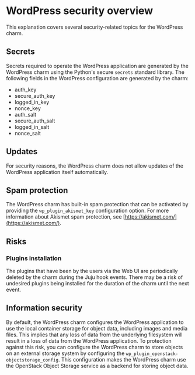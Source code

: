 # WordPress security overview

This explanation covers several security-related topics for the WordPress charm.

## Secrets

Secrets required to operate the WordPress application are generated by the WordPress
charm using the Python's secure `secrets` standard library. The following fields in the WordPress configuration are generated by the charm:
- auth_key
- secure_auth_key
- logged_in_key
- nonce_key
- auth_salt
- secure_auth_salt
- logged_in_salt
- nonce_salt

## Updates

For security reasons, the WordPress charm does not allow updates of the WordPress application itself automatically.

## Spam protection

The WordPress charm has built-in spam protection that can be activated by providing the `wp_plugin_akismet_key` configuration option. For more information about Akismet spam protection, see [https://akismet.com/](https://akismet.com/).

## Risks

### Plugins installation

The plugins that have been by the users via the Web UI are periodically deleted by the charm during the Juju hook events. There may be a risk of undesired plugins being installed for the duration of the charm until the next event.

## Information security

By default, the WordPress charm configures the WordPress application to use the local container storage for object data, including images and media files. This implies that any loss of data from the underlying filesystem will result in a loss of data from the WordPress application. To protection against this risk, you can configure the WordPress charm to store objects on an external storage system by configuring the `wp_plugin_openstack-objectstorage_config`. This configuration makes the WordPress charm use the OpenStack Object Storage service as a backend for storing object data.
